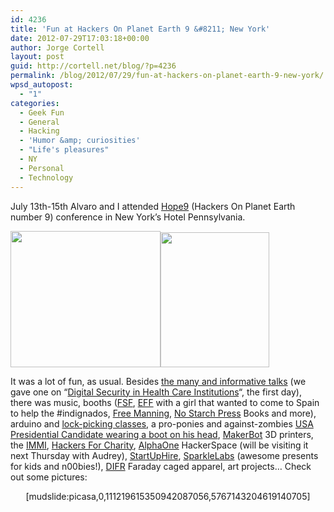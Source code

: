 ```yaml
---
id: 4236
title: 'Fun at Hackers On Planet Earth 9 &#8211; New York'
date: 2012-07-29T17:03:18+00:00
author: Jorge Cortell
layout: post
guid: http://cortell.net/blog/?p=4236
permalink: /blog/2012/07/29/fun-at-hackers-on-planet-earth-9-new-york/
wpsd_autopost:
  - "1"
categories:
  - Geek Fun
  - General
  - Hacking
  - 'Humor &amp; curiosities'
  - "Life's pleasures"
  - NY
  - Personal
  - Technology
---
```

July 13th-15th Alvaro and I attended <a title="http://www.hopenumbernine.net" href="http://www.hopenumbernine.net" target="_blank">Hope9</a> (Hackers On Planet Earth number 9) conference in New York&#8217;s Hotel Pennsylvania.

<img class="alignnone" title="Jorge" src="http://farm8.staticflickr.com/7258/7617421144_f1cd52dc79_m.jpg" alt="" width="240" height="218" /><img class="alignnone" title="Alvaro" src="http://farm9.staticflickr.com/8005/7617421014_b63bf906a2_m.jpg" alt="" width="174" height="216" />

It was a lot of fun, as usual. Besides <a title="http://store.2600.com/hopenumbernine.html" href="http://store.2600.com/hopenumbernine.html" target="_blank">the many and informative talks</a> (we gave one on &#8220;<a title="http://store.2600.com/diseinhecain.html" href="http://store.2600.com/diseinhecain.html" target="_blank">Digital Security in Health Care Institutions</a>&#8220;, the first day), there was music, booths (<a title="http://www.fsf.org" href="http://www.fsf.org" target="_blank">FSF</a>, <a title="https://www.eff.org" href="https://www.eff.org" target="_blank">EFF</a> with a girl that wanted to come to Spain to help the #indignados, <a title="http://www.bradleymanning.org" href="http://www.bradleymanning.org" target="_blank">Free Manning</a>, <a title="http://nostarch.com" href="http://nostarch.com" target="_blank">No Starch Press</a> Books and more), arduino and <a title="http://toool.us" href="http://toool.us" target="_blank">lock-picking classes</a>, a pro-ponies and against-zombies <a title="http://en.wikipedia.org/wiki/Vermin_Supreme" href="http://en.wikipedia.org/wiki/Vermin_Supreme" target="_blank">USA Presidential Candidate wearing a boot on his head</a>, <a title="http://www.makerbot.com" href="http://www.makerbot.com" target="_blank">MakerBot</a> 3D printers, the <a title="http://immi.is/About_IMMI" href="http://immi.is/About_IMMI" target="_blank">IMMI</a>, <a title="http://www.hackersforcharity.org" href="http://www.hackersforcharity.org" target="_blank">Hackers For Charity</a>, <a title="http://www.alphaonelabs.com" href="http://www.alphaonelabs.com" target="_blank">AlphaOne</a> HackerSpace (will be visiting it next Thursday with Audrey), <a title="http://www.startuphire.com/" href="http://www.startuphire.com/" target="_blank">StartUpHire</a>, <a title="http://sparklelabs.com/" href="http://sparklelabs.com/" target="_blank">SparkleLabs</a> (awesome presents for kids and n00bies!), <a title="http://difrwear.com/" href="http://difrwear.com/" target="_blank">DIFR</a> Faraday caged apparel, art projects&#8230; Check out some pictures:

<p style="text-align: center">
  [mudslide:picasa,0,111219615350942087056,5767143204619140705]
</p>